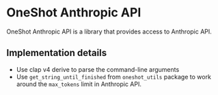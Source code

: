 # OneShot Anthropic API

OneShot Anthropic API is a library that provides access to Anthropic API.

## Implementation details

* Use clap v4 derive to parse the command-line arguments
* Use `get_string_until_finished` from `oneshot_utils` package to work around the `max_tokens` limit in Anthropic API.
